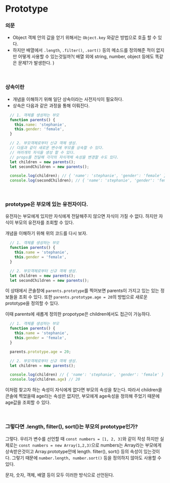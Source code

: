 # Prototype

### 의문

- Object 객체 안의 값을 얻기 위해서는 `Object.key` 와같은 방법으로 호출 할 수 있다.
- 하지만 배열에서 `.length`, `.filter()`, `.sort()` 등의 메소드를 정의해준 적이 없지만 어떻게 사용할 수 있는것일까?( 배열 외에 string, number, object 등에도 똑같은 문제?가 발생한다. )

<br>

### 상속이란

- 개념을 이해하기 위해 일단 상속이라는 사전지식이 필요하다.
- 상속은 다음과 같은 과정을 통해 이뤄진다.

```jsx
  // 1. 객체를 생성하는 부모
  function parents() {
    this.name: 'stephanie',
    this.gender: 'female',
  }

  // 2. 부모객체로부터 신규 객체 생성.
  // 다음과 같이 새로운 변수에 부모를 상속할 수 있다.
  // 여러개의 자식을 생성 할 수 있다.
  // props를 전달해 각각의 자식객체 속성을 변경할 수도 있다.
  let children = new parents();
  let secondChildren = new parents();

  console.log(children); // { 'name': 'stephanie', 'gender': 'female' }
  console.log(secondChildren); // { 'name': 'stephanie', 'gender': 'female' }
```

<br>

### prototype은 부모에 있는 유전자이다.

유전자는 부모에게 있지만 자식에게 전달해주지 않으면 자식이 가질 수 없다. 하지만 자식이 부모의 유전자를 조회할 수 있다.

개념을 이해하기 위해 위의 코드를 다시 보자.

```jsx
  // 1. 객체를 생성하는 부모
  function parents() {
    this.name = 'stephanie',
    this.gender = 'female',
  }

  // 2. 부모객체로부터 신규 객체 생성.
  let children = new parents();
  let secondChildren = new parents();
```

이 상태에서 콘솔창에 `parents.prototype`를 찍어보면 parents이 가지고 있는 있는 정보들을 조회 수 있다. 또한 `parents.prototype.age = 20`의 방법으로 새로운 prototype을 정의할 수 있다.

이때 parents에 새롭게 정의한 propotype은 children에서도 접근이 가능하다.

```jsx
  // 1. 객체를 생성하는 부모
  function parents() {
    this.name = 'stephanie',
    this.gender = 'female',
  }

  parents.prototype.age = 20;

  // 2. 부모객체로부터 신규 객체 생성.
  let children = new parents();

  console.log(children) // { 'name': 'stephanie', 'gender': 'female' }
  console.log(children.age) // 20
```

이처럼 찾고자 하는 속성이 자식에게 없다면 부모의 속성을 찾는다. 따라서 children을 콘솔에 찍었을때 age라는 속성은 없지만, 부모에게 age속성을 정의해 주었기 때문에 age값을 조회할 수 있다.

<br>

### 그렇다면 .length, filter(), sort()는 부모의 prototype인가?

그렇다. 우리가 변수를 선언할 때 `const numbers = [1, 2, 3]`와 같이 작성 하지만 실제로는 `const numbers = new Array(1,2,3)`으로 numbers는 Array라는 부모에게 상속받은것이고 Array.prototype안에 length. filter(), sort() 등의 속성이 있는것이다. 그렇기 때문에 `number.length, number.sort()` 등을 정의하지 않아도 사용할 수 있다.

문자, 숫자, 객체, 배열 등이 모두 이러한 방식으로 선언된다.
